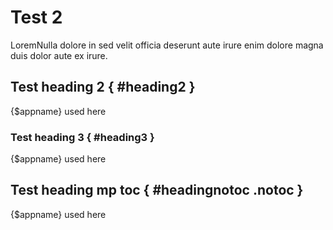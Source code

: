 # Test 2

LoremNulla dolore in sed velit officia deserunt aute irure enim dolore magna duis dolor aute ex irure.

## Test heading 2 { #heading2 }

{$appname} used here

### Test heading 3 { #heading3 }

{$appname} used here


## Test heading mp toc { #headingnotoc .notoc }

{$appname} used here